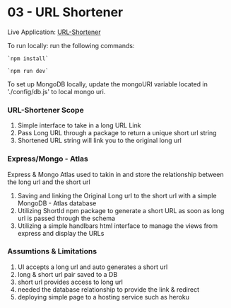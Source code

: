 # 03 - URL Shortener

Live Application: [URL-Shortener](https://url-shortener-03.herokuapp.com/)


To run locally: run the following commands:
    
    `npm install`

    `npm run dev`

To set up MongoDB locally, update the mongoURI variable located in './config/db.js' to local mongo uri.

### URL-Shortener Scope
1. Simple interface to take in a long URL Link
2. Pass Long URL through a package to return a unique short url string
3. Shortened URL string will link you to the original long url


### Express/Mongo - Atlas
Express & Mongo Atlas used to takin in and store the relationship between the long url and the short url
1. Saving and linking the Original Long url to the short url with a simple MongoDB - Atlas database
2. Utilizing  ShortId npm package to generate a short URL as soon as long url is passed through the schema
3. Utilizing a simple handlbars html interface to manage the views from express and display the URLs

### Assumtions & Limitations
1. UI accepts a long url and auto generates a short url
2. long & short url pair saved to a DB
3. short url provides access to long url
4. needed the database relationship to provide the link & redirect
5. deploying simple page to a hosting service such as heroku

